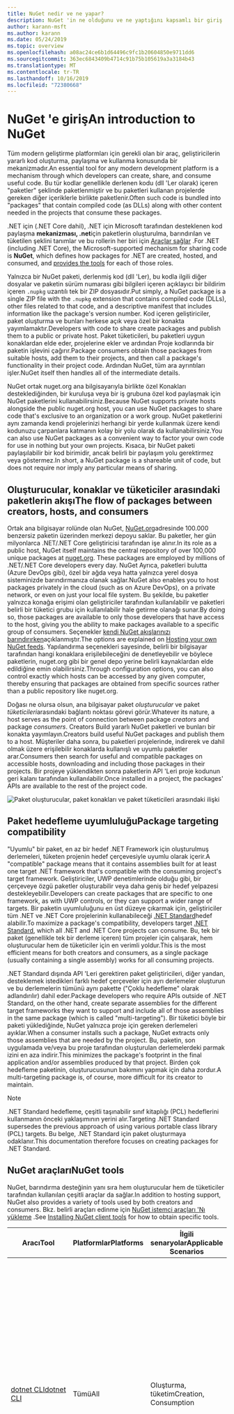 ```yaml
---
title: NuGet nedir ve ne yapar?
description: NuGet 'in ne olduğunu ve ne yaptığını kapsamlı bir giriş
author: karann-msft
ms.author: karann
ms.date: 05/24/2019
ms.topic: overview
ms.openlocfilehash: a08ac24ce6b1d64496c9fc1b20604850e9711dd6
ms.sourcegitcommit: 363ec6843409b4714c91b75b105619a3a3184b43
ms.translationtype: MT
ms.contentlocale: tr-TR
ms.lasthandoff: 10/16/2019
ms.locfileid: "72380668"
---
```

# <a name="an-introduction-to-nuget"></a><span data-ttu-id="c1dbb-103">NuGet 'e giriş</span><span class="sxs-lookup"><span data-stu-id="c1dbb-103">An introduction to NuGet</span></span>

<span data-ttu-id="c1dbb-104">Tüm modern geliştirme platformları için gerekli olan bir araç, geliştiricilerin yararlı kod oluşturma, paylaşma ve kullanma konusunda bir mekanizmadır.</span><span class="sxs-lookup"><span data-stu-id="c1dbb-104">An essential tool for any modern development platform is a mechanism through which developers can create, share, and consume useful code.</span></span> <span data-ttu-id="c1dbb-105">Bu tür kodlar genellikle derlenen kodu (dll 'Ler olarak) içeren "paketler" şeklinde paketlenmiştir ve bu paketleri kullanan projelerde gereken diğer içeriklerle birlikte paketlenir.</span><span class="sxs-lookup"><span data-stu-id="c1dbb-105">Often such code is bundled into "packages" that contain compiled code (as DLLs) along with other content needed in the projects that consume these packages.</span></span>

<span data-ttu-id="c1dbb-106">.NET için (.NET Core dahil), .NET için Microsoft tarafından desteklenen kod paylaşma **mekanizması, .net**için paketlerin oluşturulma, barındırılan ve tüketilen şeklini tanımlar ve bu rollerin her biri için [Araçlar sağlar](install-nuget-client-tools.md) .</span><span class="sxs-lookup"><span data-stu-id="c1dbb-106">For .NET (including .NET Core), the Microsoft-supported mechanism for sharing code is **NuGet**, which defines how packages for .NET are created, hosted, and consumed, and [provides the tools](install-nuget-client-tools.md) for each of those roles.</span></span>

<span data-ttu-id="c1dbb-107">Yalnızca bir NuGet paketi, derlenmiş kod (dll 'Ler), bu kodla ilgili diğer dosyalar ve paketin sürüm numarası gibi bilgileri içeren açıklayıcı bir bildirim içeren `.nupkg` uzantılı tek bir ZIP dosyasıdır.</span><span class="sxs-lookup"><span data-stu-id="c1dbb-107">Put simply, a NuGet package is a single ZIP file with the `.nupkg` extension that contains compiled code (DLLs), other files related to that code, and a descriptive manifest that includes information like the package's version number.</span></span> <span data-ttu-id="c1dbb-108">Kod içeren geliştiriciler, paket oluşturma ve bunları herkese açık veya özel bir konakta yayımlamaktır.</span><span class="sxs-lookup"><span data-stu-id="c1dbb-108">Developers with code to share create packages and publish them to a public or private host.</span></span> <span data-ttu-id="c1dbb-109">Paket tüketicileri, bu paketleri uygun konaklardan elde eder, projelerine ekler ve ardından Proje kodlarında bir paketin işlevini çağırır.</span><span class="sxs-lookup"><span data-stu-id="c1dbb-109">Package consumers obtain those packages from suitable hosts, add them to their projects, and then call a package's functionality in their project code.</span></span> <span data-ttu-id="c1dbb-110">Ardından NuGet, tüm ara ayrıntıları işler.</span><span class="sxs-lookup"><span data-stu-id="c1dbb-110">NuGet itself then handles all of the intermediate details.</span></span>

<span data-ttu-id="c1dbb-111">NuGet ortak nuget.org ana bilgisayarıyla birlikte özel Konakları desteklediğinden, bir kuruluşa veya bir iş grubuna özel kod paylaşmak için NuGet paketlerini kullanabilirsiniz.</span><span class="sxs-lookup"><span data-stu-id="c1dbb-111">Because NuGet supports private hosts alongside the public nuget.org host, you can use NuGet packages to share code that's exclusive to an organization or a work group.</span></span> <span data-ttu-id="c1dbb-112">NuGet paketlerini aynı zamanda kendi projelerinizi herhangi bir yerde kullanmak üzere kendi kodunuzu çarpanlara katmanın kolay bir yolu olarak da kullanabilirsiniz.</span><span class="sxs-lookup"><span data-stu-id="c1dbb-112">You can also use NuGet packages as a convenient way to factor your own code for use in nothing but your own projects.</span></span> <span data-ttu-id="c1dbb-113">Kısaca, bir NuGet paketi paylaşılabilir bir kod birimidir, ancak belirli bir paylaşım yolu gerektirmez veya göstermez.</span><span class="sxs-lookup"><span data-stu-id="c1dbb-113">In short, a NuGet package is a shareable unit of code, but does not require nor imply any particular means of sharing.</span></span>

## <a name="the-flow-of-packages-between-creators-hosts-and-consumers"></a><span data-ttu-id="c1dbb-114">Oluşturucular, konaklar ve tüketiciler arasındaki paketlerin akışı</span><span class="sxs-lookup"><span data-stu-id="c1dbb-114">The flow of packages between creators, hosts, and consumers</span></span>

<span data-ttu-id="c1dbb-115">Ortak ana bilgisayar rolünde olan NuGet, [NuGet.org](https://www.nuget.org)adresinde 100.000 benzersiz paketin üzerinden merkezi depoyu saklar. Bu paketler, her gün milyonlarca .NET/.NET Core geliştiricisi tarafından işe alınır.</span><span class="sxs-lookup"><span data-stu-id="c1dbb-115">In its role as a public host, NuGet itself maintains the central repository of over 100,000 unique packages at [nuget.org](https://www.nuget.org). These packages are employed by millions of .NET/.NET Core developers every day.</span></span> <span data-ttu-id="c1dbb-116">NuGet Ayrıca, paketleri bulutta (Azure DevOps gibi), özel bir ağda veya hatta yalnızca yerel dosya sisteminizde barındırmanıza olanak sağlar.</span><span class="sxs-lookup"><span data-stu-id="c1dbb-116">NuGet also enables you to host packages privately in the cloud (such as on Azure DevOps), on a private network, or even on just your local file system.</span></span> <span data-ttu-id="c1dbb-117">Bu şekilde, bu paketler yalnızca konağa erişimi olan geliştiriciler tarafından kullanılabilir ve paketleri belirli bir tüketici grubu için kullanılabilir hale getirme olanağı sunar.</span><span class="sxs-lookup"><span data-stu-id="c1dbb-117">By doing so, those packages are available to only those developers that have access to the host, giving you the ability to make packages available to a specific group of consumers.</span></span> <span data-ttu-id="c1dbb-118">Seçenekler [kendi NuGet akışlarınızı barındırırken](hosting-packages/overview.md)açıklanmıştır.</span><span class="sxs-lookup"><span data-stu-id="c1dbb-118">The options are explained on [Hosting your own NuGet feeds](hosting-packages/overview.md).</span></span> <span data-ttu-id="c1dbb-119">Yapılandırma seçenekleri sayesinde, belirli bir bilgisayar tarafından hangi konaklara erişilebileceğini de denetleyebilir ve böylece paketlerin, nuget.org gibi bir genel depo yerine belirli kaynaklardan elde edildiğine emin olabilirsiniz.</span><span class="sxs-lookup"><span data-stu-id="c1dbb-119">Through configuration options, you can also control exactly which hosts can be accessed by any given computer, thereby ensuring that packages are obtained from specific sources rather than a public repository like nuget.org.</span></span>

<span data-ttu-id="c1dbb-120">Doğası ne olursa olsun, ana bilgisayar paket *oluşturucular* ve paket *tüketicileri*arasındaki bağlantı noktası görevi görür.</span><span class="sxs-lookup"><span data-stu-id="c1dbb-120">Whatever its nature, a host serves as the point of connection between package *creators* and package *consumers*.</span></span> <span data-ttu-id="c1dbb-121">Creators Build yararlı NuGet paketleri ve bunları bir konakta yayımlayın.</span><span class="sxs-lookup"><span data-stu-id="c1dbb-121">Creators build useful NuGet packages and publish them to a host.</span></span> <span data-ttu-id="c1dbb-122">Müşteriler daha sonra, bu paketleri projelerinde, indirerek ve dahil olmak üzere erişilebilir konaklarda kullanışlı ve uyumlu paketler arar.</span><span class="sxs-lookup"><span data-stu-id="c1dbb-122">Consumers then search for useful and compatible packages on accessible hosts, downloading and including those packages in their projects.</span></span> <span data-ttu-id="c1dbb-123">Bir projeye yüklendikten sonra paketlerin API 'Leri proje kodunun geri kalanı tarafından kullanılabilir.</span><span class="sxs-lookup"><span data-stu-id="c1dbb-123">Once installed in a project, the packages' APIs are available to the rest of the project code.</span></span>

![Paket oluşturucular, paket konakları ve paket tüketicileri arasındaki ilişki](media/nuget-roles.png)

## <a name="package-targeting-compatibility"></a><span data-ttu-id="c1dbb-125">Paket hedefleme uyumluluğu</span><span class="sxs-lookup"><span data-stu-id="c1dbb-125">Package targeting compatibility</span></span>

<span data-ttu-id="c1dbb-126">"Uyumlu" bir paket, en az bir hedef .NET Framework için oluşturulmuş derlemeleri, tüketen projenin hedef çerçevesiyle uyumlu olarak içerir.</span><span class="sxs-lookup"><span data-stu-id="c1dbb-126">A "compatible" package means that it contains assemblies built for at least one target .NET framework that's compatible with the consuming project's target framework.</span></span> <span data-ttu-id="c1dbb-127">Geliştiriciler, UWP denetimlerinde olduğu gibi, bir çerçeveye özgü paketler oluşturabilir veya daha geniş bir hedef yelpazesi destekleyebilir.</span><span class="sxs-lookup"><span data-stu-id="c1dbb-127">Developers can create packages that are specific to one framework, as with UWP controls, or they can support a wider range of targets.</span></span> <span data-ttu-id="c1dbb-128">Bir paketin uyumluluğunu en üst düzeye çıkarmak için, geliştiriciler tüm .NET ve .NET Core projelerinin kullanabileceği [.NET Standard](/dotnet/standard/net-standard)hedef alabilir.</span><span class="sxs-lookup"><span data-stu-id="c1dbb-128">To maximize a package's compatibility, developers target [.NET Standard](/dotnet/standard/net-standard), which all .NET and .NET Core projects can consume.</span></span> <span data-ttu-id="c1dbb-129">Bu, tek bir paket (genellikle tek bir derleme içeren) tüm projeler için çalışarak, hem oluşturucular hem de tüketiciler için en verimli yoldur.</span><span class="sxs-lookup"><span data-stu-id="c1dbb-129">This is the most efficient means for both creators and consumers, as a single package (usually containing a single assembly) works for all consuming projects.</span></span>

<span data-ttu-id="c1dbb-130">.NET Standard dışında API 'Leri gerektiren paket geliştiricileri, diğer yandan, desteklemek istedikleri farklı hedef çerçeveler için ayrı derlemeler oluşturun ve bu derlemelerin tümünü aynı pakette ("Çoklu hedefleme" olarak adlandırılır) dahil eder.</span><span class="sxs-lookup"><span data-stu-id="c1dbb-130">Package developers who require APIs outside of .NET Standard, on the other hand, create separate assemblies for the different target frameworks they want to support and include all of those assemblies in the same package (which is called "multi-targeting").</span></span> <span data-ttu-id="c1dbb-131">Bir tüketici böyle bir paketi yüklediğinde, NuGet yalnızca proje için gereken derlemeleri ayıklar.</span><span class="sxs-lookup"><span data-stu-id="c1dbb-131">When a consumer installs such a package, NuGet extracts only those assemblies that are needed by the project.</span></span> <span data-ttu-id="c1dbb-132">Bu, paketin, son uygulamada ve/veya bu proje tarafından oluşturulan derlemelerdeki parmak izini en aza indirir.</span><span class="sxs-lookup"><span data-stu-id="c1dbb-132">This minimizes the package's footprint in the final application and/or assemblies produced by that project.</span></span> <span data-ttu-id="c1dbb-133">Birden çok hedefleme paketinin, oluşturucusunun bakımını yapmak için daha zordur.</span><span class="sxs-lookup"><span data-stu-id="c1dbb-133">A multi-targeting package is, of course, more difficult for its creator to maintain.</span></span>

> [!Note]
> <span data-ttu-id="c1dbb-134">.NET Standard hedefleme, çeşitli taşınabilir sınıf kitaplığı (PCL) hedeflerini kullanmanın önceki yaklaşımının yerini alır.</span><span class="sxs-lookup"><span data-stu-id="c1dbb-134">Targeting .NET Standard supersedes the previous approach of using various portable class library (PCL) targets.</span></span> <span data-ttu-id="c1dbb-135">Bu belge, .NET Standard için paket oluşturmaya odaklanır.</span><span class="sxs-lookup"><span data-stu-id="c1dbb-135">This documentation therefore focuses on creating packages for .NET Standard.</span></span>

## <a name="nuget-tools"></a><span data-ttu-id="c1dbb-136">NuGet araçları</span><span class="sxs-lookup"><span data-stu-id="c1dbb-136">NuGet tools</span></span>

<span data-ttu-id="c1dbb-137">NuGet, barındırma desteğinin yanı sıra hem oluşturucular hem de tüketiciler tarafından kullanılan çeşitli araçlar da sağlar.</span><span class="sxs-lookup"><span data-stu-id="c1dbb-137">In addition to hosting support, NuGet also provides a variety of tools used by both creators and consumers.</span></span> <span data-ttu-id="c1dbb-138">Bkz. belirli araçları edinme için [NuGet istemci araçları 'Nı yükleme](install-nuget-client-tools.md) .</span><span class="sxs-lookup"><span data-stu-id="c1dbb-138">See [Installing NuGet client tools](install-nuget-client-tools.md) for how to obtain specific tools.</span></span>

| <span data-ttu-id="c1dbb-139">Aracı</span><span class="sxs-lookup"><span data-stu-id="c1dbb-139">Tool</span></span> | <span data-ttu-id="c1dbb-140">Platformlar</span><span class="sxs-lookup"><span data-stu-id="c1dbb-140">Platforms</span></span> | <span data-ttu-id="c1dbb-141">İlgili senaryolar</span><span class="sxs-lookup"><span data-stu-id="c1dbb-141">Applicable Scenarios</span></span> | <span data-ttu-id="c1dbb-142">Açıklama</span><span class="sxs-lookup"><span data-stu-id="c1dbb-142">Description</span></span> |
| --- | --- | --- | --- |
| [<span data-ttu-id="c1dbb-143">dotnet CLI</span><span class="sxs-lookup"><span data-stu-id="c1dbb-143">dotnet CLI</span></span>](consume-packages/install-use-packages-dotnet-cli.md) | <span data-ttu-id="c1dbb-144">Tümü</span><span class="sxs-lookup"><span data-stu-id="c1dbb-144">All</span></span> | <span data-ttu-id="c1dbb-145">Oluşturma, tüketim</span><span class="sxs-lookup"><span data-stu-id="c1dbb-145">Creation, Consumption</span></span> | <span data-ttu-id="c1dbb-146">.NET Core ve .NET Standard kitaplıkları için CLı aracı ve .NET Framework hedefi olan SDK stili projeler için (bkz. [SDK özniteliği](/dotnet/core/tools/csproj#additions)).</span><span class="sxs-lookup"><span data-stu-id="c1dbb-146">CLI tool for .NET Core and .NET Standard libraries, and for SDK-style projects that target .NET Framework (see [SDK attribute](/dotnet/core/tools/csproj#additions)).</span></span> <span data-ttu-id="c1dbb-147">, Doğrudan .NET Core araç zinciri içinde belirli NuGet CLı özellikleri sağlar.</span><span class="sxs-lookup"><span data-stu-id="c1dbb-147">Provides certain NuGet CLI capabilities directly within the .NET Core tool chain.</span></span> <span data-ttu-id="c1dbb-148">`nuget.exe` CLı ile birlikte DotNet CLı, Visual Studio projeleriyle etkileşime girmiyor.</span><span class="sxs-lookup"><span data-stu-id="c1dbb-148">As with the `nuget.exe` CLI, the dotnet CLI does not interact with Visual Studio projects.</span></span> |
| [<span data-ttu-id="c1dbb-149">nuget.exe CLI</span><span class="sxs-lookup"><span data-stu-id="c1dbb-149">nuget.exe CLI</span></span>](consume-packages/install-use-packages-nuget-cli.md) | <span data-ttu-id="c1dbb-150">Tümü</span><span class="sxs-lookup"><span data-stu-id="c1dbb-150">All</span></span> | <span data-ttu-id="c1dbb-151">Oluşturma, tüketim</span><span class="sxs-lookup"><span data-stu-id="c1dbb-151">Creation, Consumption</span></span> | <span data-ttu-id="c1dbb-152">.NET Standard kitaplıklarını hedefleyen .NET Framework kitaplıkları ve SDK olmayan projeler için CLı aracı.</span><span class="sxs-lookup"><span data-stu-id="c1dbb-152">CLI tool for .NET Framework libraries and non-SDK-style projects that target .NET Standard libraries.</span></span> <span data-ttu-id="c1dbb-153">Özellikle paket oluşturucuları, bazı ve yalnızca tüketicilere uygulanan ve her ikisine de uygulanan bazı komutlarla, tüm NuGet yeteneklerini sağlar.</span><span class="sxs-lookup"><span data-stu-id="c1dbb-153">Provides all NuGet capabilities, with some commands applying specifically to package creators, some applying only to consumers, and others applying to both.</span></span> <span data-ttu-id="c1dbb-154">Örneğin, paket oluşturucular çeşitli derlemelerden ve ilgili dosyalardan bir paket oluşturmak için `nuget pack` komutunu kullanır, paket tüketicileri bir proje klasörüne paketler eklemek için `nuget install` kullanır ve herkes NuGet yapılandırma değişkenlerini ayarlamak için `nuget config` kullanır.</span><span class="sxs-lookup"><span data-stu-id="c1dbb-154">For example, package creators use the `nuget pack` command to create a package from various assemblies and related files, package consumers use `nuget install` to include packages in a project folder, and everyone uses `nuget config` to set NuGet configuration variables.</span></span> <span data-ttu-id="c1dbb-155">Platformdan bağımsız bir araç olan NuGet CLı, Visual Studio projeleriyle etkileşime girmiyor.</span><span class="sxs-lookup"><span data-stu-id="c1dbb-155">As a platform-agnostic tool, the NuGet CLI does not interact with Visual Studio projects.</span></span> |
| [<span data-ttu-id="c1dbb-156">Paket Yöneticisi Konsolu</span><span class="sxs-lookup"><span data-stu-id="c1dbb-156">Package Manager Console</span></span>](consume-packages/install-use-packages-powershell.md) | <span data-ttu-id="c1dbb-157">Windows üzerinde Visual Studio</span><span class="sxs-lookup"><span data-stu-id="c1dbb-157">Visual Studio on Windows</span></span> | <span data-ttu-id="c1dbb-158">Tüketim</span><span class="sxs-lookup"><span data-stu-id="c1dbb-158">Consumption</span></span> | <span data-ttu-id="c1dbb-159">Visual Studio projelerindeki paketleri yüklemek ve yönetmek için [PowerShell komutları](reference/Powershell-Reference.md) sağlar.</span><span class="sxs-lookup"><span data-stu-id="c1dbb-159">Provides [PowerShell commands](reference/Powershell-Reference.md) for installing and managing packages in Visual Studio projects.</span></span> |
| [<span data-ttu-id="c1dbb-160">Paket Yöneticisi UI</span><span class="sxs-lookup"><span data-stu-id="c1dbb-160">Package Manager UI</span></span>](consume-packages/install-use-packages-visual-studio.md) | <span data-ttu-id="c1dbb-161">Windows üzerinde Visual Studio</span><span class="sxs-lookup"><span data-stu-id="c1dbb-161">Visual Studio on Windows</span></span> | <span data-ttu-id="c1dbb-162">Tüketim</span><span class="sxs-lookup"><span data-stu-id="c1dbb-162">Consumption</span></span> | <span data-ttu-id="c1dbb-163">, Visual Studio projelerindeki paketleri yüklemek ve yönetmek için kullanımı kolay bir kullanıcı arabirimi sağlar.</span><span class="sxs-lookup"><span data-stu-id="c1dbb-163">Provides an easy-to-use UI for installing and managing packages in Visual Studio projects.</span></span> |
| [<span data-ttu-id="c1dbb-164">NuGet Kullanıcı arabirimini yönetme</span><span class="sxs-lookup"><span data-stu-id="c1dbb-164">Manage NuGet UI</span></span>](/visualstudio/mac/nuget-walkthrough) | <span data-ttu-id="c1dbb-165">Mac için Visual Studio</span><span class="sxs-lookup"><span data-stu-id="c1dbb-165">Visual Studio for Mac</span></span> | <span data-ttu-id="c1dbb-166">Tüketim</span><span class="sxs-lookup"><span data-stu-id="c1dbb-166">Consumption</span></span> | <span data-ttu-id="c1dbb-167">Mac için Visual Studio projelerindeki paketleri yüklemek ve yönetmek için kullanımı kolay bir kullanıcı arabirimi sağlar.</span><span class="sxs-lookup"><span data-stu-id="c1dbb-167">Provide an easy-to-use UI for installing and managing packages in Visual Studio for Mac projects.</span></span> |
| [<span data-ttu-id="c1dbb-168">MSBuild</span><span class="sxs-lookup"><span data-stu-id="c1dbb-168">MSBuild</span></span>](reference/msbuild-targets.md) | <span data-ttu-id="c1dbb-169">Windows</span><span class="sxs-lookup"><span data-stu-id="c1dbb-169">Windows</span></span> | <span data-ttu-id="c1dbb-170">Oluşturma, tüketim</span><span class="sxs-lookup"><span data-stu-id="c1dbb-170">Creation, Consumption</span></span> | <span data-ttu-id="c1dbb-171">Doğrudan MSBuild araç zinciri aracılığıyla bir projede kullanılan paketleri ve geri yükleme paketlerini oluşturma yeteneği sağlar.</span><span class="sxs-lookup"><span data-stu-id="c1dbb-171">Provides the ability to create packages and restore packages used in a project directly through the MSBuild tool chain.</span></span> |

<span data-ttu-id="c1dbb-172">Gördüğünüz gibi, birlikte çalıştığınız NuGet araçları, paketleri oluşturma, kullanma veya yayımlama ve üzerinde çalıştığınız platformu önemli ölçüde temel alır.</span><span class="sxs-lookup"><span data-stu-id="c1dbb-172">As you can see, the NuGet tools you work with depend greatly on whether you're creating, consuming, or publishing packages, and the platform on which you're working.</span></span> <span data-ttu-id="c1dbb-173">Paket oluşturucuları, genellikle diğer NuGet paketlerinde bulunan işlevselliğin üzerine inşa ettikleri tüketicilerlerdir.</span><span class="sxs-lookup"><span data-stu-id="c1dbb-173">Package creators are typically also consumers, as they build on top of functionality that exists in other NuGet packages.</span></span> <span data-ttu-id="c1dbb-174">Tabii ki bu paketler yine de diğerleri için de değişebilir.</span><span class="sxs-lookup"><span data-stu-id="c1dbb-174">And those packages, of course, may in turn depend on still others.</span></span>

<span data-ttu-id="c1dbb-175">Daha fazla bilgi için [paket oluşturma iş akışı](create-packages/Overview-and-Workflow.md) ve [paket tüketimi iş akışı](consume-packages/Overview-and-Workflow.md) makaleleriyle başlayın.</span><span class="sxs-lookup"><span data-stu-id="c1dbb-175">For more information, start with the [Package creation workflow](create-packages/Overview-and-Workflow.md) and [Package consumption workflow](consume-packages/Overview-and-Workflow.md) articles.</span></span>

## <a name="managing-dependencies"></a><span data-ttu-id="c1dbb-176">Bağımlılıkları yönetme</span><span class="sxs-lookup"><span data-stu-id="c1dbb-176">Managing dependencies</span></span>

<span data-ttu-id="c1dbb-177">Başkalarının çalışmasına kolayca derleme yeteneği, bir paket yönetim sistemi en güçlü özelliklerinden biridir.</span><span class="sxs-lookup"><span data-stu-id="c1dbb-177">The ability to easily build on the work of others is one of most powerful features of a package management system.</span></span> <span data-ttu-id="c1dbb-178">Buna uygun olarak, NuGet 'in bu bağımlılık ağacını veya bir proje adına "Graph" i yönetdiklediğine benzer.</span><span class="sxs-lookup"><span data-stu-id="c1dbb-178">Accordingly, much of what NuGet does is managing that dependency tree or "graph" on behalf of a project.</span></span> <span data-ttu-id="c1dbb-179">Yalnızca bir projede doğrudan kullandığınız paketlerle sorun olması gerektiğini söyleriz.</span><span class="sxs-lookup"><span data-stu-id="c1dbb-179">Simply said, you need only concern yourself with those packages that you're directly using in a project.</span></span> <span data-ttu-id="c1dbb-180">Bu paketlerin herhangi biri diğer paketleri kullanıyorsa (Bu durumda, hala diğerleri de kullanılabilir), NuGet bu alt düzey bağımlılıklardan yararlanır.</span><span class="sxs-lookup"><span data-stu-id="c1dbb-180">If any of those packages themselves consume other packages (which can, in turn, consume still others), NuGet takes care of all those down-level dependencies.</span></span>

<span data-ttu-id="c1dbb-181">Aşağıdaki görüntüde, beş pakete bağımlı olan bir proje gösterilmektedir ve bu da başka bir sayıya göre değişir.</span><span class="sxs-lookup"><span data-stu-id="c1dbb-181">The following image shows a project that depends on five packages, which in turn depend on a number of others.</span></span>

![.NET projesi için örnek bir NuGet bağımlılığı grafiği](media/dependency-graph.png)

<span data-ttu-id="c1dbb-183">Bazı paketlerin bağımlılık grafiğinde birden çok kez göründüğünü unutmayın.</span><span class="sxs-lookup"><span data-stu-id="c1dbb-183">Notice that some packages appear multiple times in the dependency graph.</span></span> <span data-ttu-id="c1dbb-184">Örneğin, B paketinin üç farklı tüketicisi vardır ve her tüketici bu paket için farklı bir sürüm (gösterilmez) belirtebilir.</span><span class="sxs-lookup"><span data-stu-id="c1dbb-184">For example, there are three different consumers of package B, and each consumer might also specify a different version for that package (not shown).</span></span> <span data-ttu-id="c1dbb-185">Bu, özellikle yaygın olarak kullanılan paketler için yaygın bir oluşumdır.</span><span class="sxs-lookup"><span data-stu-id="c1dbb-185">This is a common occurrence, especially for widely-used packages.</span></span> <span data-ttu-id="c1dbb-186">NuGet neyse ki, tüm tüketicilere, B paketinin hangi sürümünün tüm müşterileri karşılayıp karşılamadığını tespit etmek için tüm sabit çalışmalarınız.</span><span class="sxs-lookup"><span data-stu-id="c1dbb-186">NuGet fortunately does all the hard work to determine exactly which version of package B satisfies all consumers.</span></span> <span data-ttu-id="c1dbb-187">Ardından NuGet, bağımlılık grafiğinin ne kadar derin olduğuna bakılmaksızın diğer tüm paketler için de aynı şekilde yapılır.</span><span class="sxs-lookup"><span data-stu-id="c1dbb-187">NuGet then does the same for all other packages, no matter how deep the dependency graph.</span></span>

<span data-ttu-id="c1dbb-188">NuGet 'in bu hizmeti nasıl gerçekleştirdiği hakkında daha fazla bilgi için bkz. [bağımlılık çözünürlüğü](concepts/dependency-resolution.md).</span><span class="sxs-lookup"><span data-stu-id="c1dbb-188">For more details on how NuGet performs this service, see [Dependency resolution](concepts/dependency-resolution.md).</span></span>

## <a name="tracking-references-and-restoring-packages"></a><span data-ttu-id="c1dbb-189">Başvuruları izleme ve paketleri geri yükleme</span><span class="sxs-lookup"><span data-stu-id="c1dbb-189">Tracking references and restoring packages</span></span>

<span data-ttu-id="c1dbb-190">Projeler geliştirici bilgisayarları, kaynak denetimi depoları, derleme sunucuları ve benzeri kolay bir şekilde hareket edebildiğinden, NuGet paketlerinin ikili derlemelerinin doğrudan bir projeye bağlanmasını sağlamak son derece pratik değildir.</span><span class="sxs-lookup"><span data-stu-id="c1dbb-190">Because projects can easily move between developer computers, source control repositories, build servers, and so forth, it's highly impractical to keep the binary assemblies of NuGet packages directly bound to a project.</span></span> <span data-ttu-id="c1dbb-191">Bunu yaptığınızda, projenin her bir kopyasının gereksiz yere eşit hale getirilmiş olması (ve böylece kaynak denetimi depolarında alan olması) sağlanır.</span><span class="sxs-lookup"><span data-stu-id="c1dbb-191">Doing so would make each copy of the project unnecessarily bloated (and thereby waste space in source control repositories).</span></span> <span data-ttu-id="c1dbb-192">Güncelleştirme, projenin tüm kopyalarına uygulanması gerektiği için paket ikililerini daha yeni sürümlere güncelleştirmeyi de zorlaştırır.</span><span class="sxs-lookup"><span data-stu-id="c1dbb-192">It would also make it very difficult to update package binaries to newer versions as updates would have to be applied across all copies of the project.</span></span>

<span data-ttu-id="c1dbb-193">Bunun yerine NuGet, üst düzey ve alt düzey bağımlılıklar dahil olmak üzere bir projenin bağımlı olduğu paketlerin basit başvuru listesini tutar.</span><span class="sxs-lookup"><span data-stu-id="c1dbb-193">NuGet instead maintains a simple reference list of the packages upon which a project depends, including both top-level and down-level dependencies.</span></span> <span data-ttu-id="c1dbb-194">Diğer bir deyişle, bir ana bilgisayardan bir projeye paket yüklediğinizde NuGet, başvuru listesindeki paket tanımlayıcısını ve sürüm numarasını kaydeder.</span><span class="sxs-lookup"><span data-stu-id="c1dbb-194">That is, whenever you install a package from some host into a project, NuGet records the package identifier and version number in the reference list.</span></span> <span data-ttu-id="c1dbb-195">(Bir paket kaldırıldığında, bunu listeden kaldırır.) NuGet daha sonra, [paket geri yükleme](consume-packages/package-restore.md)bölümünde anlatıldığı gibi istek üzerine tüm başvurulan paketleri geri yüklemek için bir yol sağlar.</span><span class="sxs-lookup"><span data-stu-id="c1dbb-195">(Uninstalling a package, of course, removes it from the list.) NuGet then provides a means to restore all referenced packages upon request, as described on [Package restore](consume-packages/package-restore.md).</span></span>

![Paket yüklemesinde bir NuGet başvuru listesi oluşturulur ve paketleri başka bir yerde geri yüklemek için kullanılabilir](media/nuget-restore.png)

<span data-ttu-id="c1dbb-197">Yalnızca başvuru listesi ile NuGet, bu paketlerin tümünü daha sonra herkese açık ve/veya özel ana bilgisayarlardan&mdash;*geri yüklemek* için&mdash;yeniden yükleyebilir.</span><span class="sxs-lookup"><span data-stu-id="c1dbb-197">With only the reference list, NuGet can then reinstall&mdash;that is, *restore*&mdash;all of those packages from public and/or private hosts at any later time.</span></span> <span data-ttu-id="c1dbb-198">Kaynak denetimine bir proje kaydederken veya başka bir şekilde paylaşılırken, yalnızca başvuru listesini dahil edersiniz ve paket ikililerini hariç tut (bkz. [paketleri ve kaynak denetimi](consume-packages/packages-and-source-control.md).)</span><span class="sxs-lookup"><span data-stu-id="c1dbb-198">When committing a project to source control, or sharing it in some other way, you include only the reference list and exclude any package binaries (see [Packages and source control](consume-packages/packages-and-source-control.md).)</span></span>

<span data-ttu-id="c1dbb-199">Otomatik dağıtım sisteminin bir parçası olarak projenin bir kopyasını elde eden bir yapı sunucusu gibi bir projeyi alan bilgisayar, her gerektiğinde yalnızca bir NuGet bağımlılıkları geri yüklemeyi ister.</span><span class="sxs-lookup"><span data-stu-id="c1dbb-199">The computer that receives a project, such as a build server obtaining a copy of the project as part of an automated deployment system, simply asks NuGet to restore dependencies whenever they're needed.</span></span> <span data-ttu-id="c1dbb-200">Azure DevOps gibi derleme sistemleri, bu tam amaçla "NuGet geri yükleme" adımlarını sağlar.</span><span class="sxs-lookup"><span data-stu-id="c1dbb-200">Build systems like Azure DevOps provide "NuGet restore" steps for this exact purpose.</span></span> <span data-ttu-id="c1dbb-201">Benzer şekilde, geliştiriciler projenin bir kopyasını edindiklerinde (bir depoyu kopyalarken olduğu gibi), gerekli tüm paketleri elde etmek için `nuget restore` (NuGet CLı), `dotnet restore` (DotNet CLı) veya `Install-Package` (Paket Yöneticisi konsolu) gibi bir komut çağırabilirler.</span><span class="sxs-lookup"><span data-stu-id="c1dbb-201">Similarly, when developers obtain a copy of a project (as when cloning a repository), they can invoke command like `nuget restore` (NuGet CLI), `dotnet restore` (dotnet CLI), or `Install-Package` (Package Manager Console) to obtain all the necessary packages.</span></span> <span data-ttu-id="c1dbb-202">Visual Studio 'Nun parçası olarak, bir proje oluştururken paketleri otomatik olarak geri yükler ( [paket geri yükleme](consume-packages/package-restore.md)bölümünde açıklandığı gibi otomatik geri yükleme özelliği etkin olur).</span><span class="sxs-lookup"><span data-stu-id="c1dbb-202">Visual Studio, for its part, automatically restores packages when building a project (provided that automatic restore is enabled, as described on [Package restore](consume-packages/package-restore.md)).</span></span>

<span data-ttu-id="c1dbb-203">Daha sonra, NuGet 'in geliştiricilerin ilgilenmediği birincil rolü, projeniz adına başvuru listesinin saklanması ve bu başvurulan paketleri etkin bir şekilde geri yükleme (ve güncelleştirme) araçlarını sağlamaktır.</span><span class="sxs-lookup"><span data-stu-id="c1dbb-203">Clearly, then, NuGet's primary role where developers are concerned is maintaining that reference list on behalf of your project and providing the means to efficiently restore (and update) those referenced packages.</span></span> <span data-ttu-id="c1dbb-204">Bu liste, çağrıldıklarında iki *paket yönetim biçiminden*birinde tutulur:</span><span class="sxs-lookup"><span data-stu-id="c1dbb-204">This list is maintained in one of two *package management formats*, as they're called:</span></span>

- <span data-ttu-id="c1dbb-205">[Packagereference](consume-packages/package-references-in-project-files.md) (veya "proje dosyalarında paket başvuruları") | *(NuGet 4.0 +)* Projenin en üst düzey bağımlılıklarının listesini doğrudan proje dosyasında tutar, bu yüzden ayrı bir dosya gerekmez.</span><span class="sxs-lookup"><span data-stu-id="c1dbb-205">[PackageReference](consume-packages/package-references-in-project-files.md) (or "package references in project files") | *(NuGet 4.0+)* Maintains a list of a project's top-level dependencies directly within the project file, so no separate file is needed.</span></span> <span data-ttu-id="c1dbb-206">`obj/project.assets.json`ilişkili bir dosya, bir projenin tüm alt düzey bağımlılıklarla birlikte kullandığı paketlerin genel bağımlılık grafiğini yönetmek için dinamik olarak oluşturulur.</span><span class="sxs-lookup"><span data-stu-id="c1dbb-206">An associated file, `obj/project.assets.json`, is dynamically generated to manage the overall dependency graph of the packages that a project uses along with all down-level dependencies.</span></span> <span data-ttu-id="c1dbb-207">PackageReference, her zaman .NET Core projeleri tarafından kullanılır.</span><span class="sxs-lookup"><span data-stu-id="c1dbb-207">PackageReference is always used by .NET Core projects.</span></span>

- <span data-ttu-id="c1dbb-208">[`packages.config`](reference/packages-config.md): *(NuGet 1.0 +)* diğer yüklü paketlerin bağımlılıkları da dahil olmak üzere, projedeki tüm bağımlılıkların düz BIR listesini tutan bir XML dosyası.</span><span class="sxs-lookup"><span data-stu-id="c1dbb-208">[`packages.config`](reference/packages-config.md): *(NuGet 1.0+)* An XML file that maintains a flat list of all dependencies in the project, including the dependencies of other installed packages.</span></span> <span data-ttu-id="c1dbb-209">Yüklenen veya geri yüklenen paketler `packages` bir klasörde depolanır.</span><span class="sxs-lookup"><span data-stu-id="c1dbb-209">Installed or restored packages are stored in a `packages` folder.</span></span>

<span data-ttu-id="c1dbb-210">Herhangi bir projede hangi paket yönetimi biçiminin çalıştırıldığı, proje türüne ve NuGet (ve/veya Visual Studio) sürümüne bağlıdır.</span><span class="sxs-lookup"><span data-stu-id="c1dbb-210">Which package management format is employed in any given project depends on the project type, and the available version of NuGet (and/or Visual Studio).</span></span> <span data-ttu-id="c1dbb-211">Hangi biçimin kullanıldığını denetlemek için, ilk paketinizi yükledikten sonra proje kökünde `packages.config` bakmanız yeterlidir.</span><span class="sxs-lookup"><span data-stu-id="c1dbb-211">To check what format is being used, simply look for `packages.config` in the project root after installing your first package.</span></span> <span data-ttu-id="c1dbb-212">Bu dosyaya sahip değilseniz, \<PackageReference\> öğesi için proje dosyasına doğrudan bakın.</span><span class="sxs-lookup"><span data-stu-id="c1dbb-212">If you don't have that file, look in the project file directly for a \<PackageReference\> element.</span></span>

<span data-ttu-id="c1dbb-213">Bir seçiminiz olduğunda, PackageReference kullanmanızı öneririz.</span><span class="sxs-lookup"><span data-stu-id="c1dbb-213">When you have a choice, we recommend using PackageReference.</span></span> <span data-ttu-id="c1dbb-214">`packages.config` eski amaçlar için korunur ve artık etkin geliştirme aşamasındadır.</span><span class="sxs-lookup"><span data-stu-id="c1dbb-214">`packages.config` is maintained for legacy purposes and is no longer under active development.</span></span>

> [!Tip]
> <span data-ttu-id="c1dbb-215">`nuget install`gibi çeşitli `nuget.exe` CLı komutları, paketi otomatik olarak başvuru listesine eklemez.</span><span class="sxs-lookup"><span data-stu-id="c1dbb-215">Various `nuget.exe` CLI commands, like `nuget install`, do not automatically add the package to the reference list.</span></span> <span data-ttu-id="c1dbb-216">Liste, Visual Studio Paket Yöneticisi (UI veya konsol) ile ve `dotnet.exe` CLı ile birlikte yüklenirken güncelleştirilir.</span><span class="sxs-lookup"><span data-stu-id="c1dbb-216">The list is updated when installing a package with the Visual Studio Package Manager (UI or Console), and with `dotnet.exe` CLI.</span></span>

## <a name="what-else-does-nuget-do"></a><span data-ttu-id="c1dbb-217">NuGet ne yapmalıyım?</span><span class="sxs-lookup"><span data-stu-id="c1dbb-217">What else does NuGet do?</span></span>

<span data-ttu-id="c1dbb-218">Şu ana kadar NuGet 'in aşağıdaki özelliklerini öğrendiniz:</span><span class="sxs-lookup"><span data-stu-id="c1dbb-218">So far you've learned the following characteristics of NuGet:</span></span>

- <span data-ttu-id="c1dbb-219">NuGet, merkezi nuget.org deposunu özel barındırma desteğiyle sağlar.</span><span class="sxs-lookup"><span data-stu-id="c1dbb-219">NuGet provides the central nuget.org repository with support for private hosting.</span></span>
- <span data-ttu-id="c1dbb-220">NuGet, geliştiricilerin paket oluşturmak, yayımlamak ve tüketmesi için ihtiyacı olan araçları sağlar.</span><span class="sxs-lookup"><span data-stu-id="c1dbb-220">NuGet provides the tools developers need for creating, publishing, and consuming packages.</span></span>
- <span data-ttu-id="c1dbb-221">En önemlisi, NuGet bir projede kullanılan paketlerin başvuru listesini ve bu paketleri ilgili listeden geri yükleme ve güncelleştirme olanağı sağlar.</span><span class="sxs-lookup"><span data-stu-id="c1dbb-221">Most importantly, NuGet maintains a reference list of packages used in a project and the ability to restore and update those packages from that list.</span></span>

<span data-ttu-id="c1dbb-222">Bu işlemlerin verimli bir şekilde çalışmasını sağlamak için NuGet, bazı arka planda iyileştirmeler yapar.</span><span class="sxs-lookup"><span data-stu-id="c1dbb-222">To make these processes work efficiently, NuGet does some behind-the-scenes optimizations.</span></span> <span data-ttu-id="c1dbb-223">En önemlisi, NuGet bir paket önbelleğini ve bir genel paketler klasörünü, kısayol yükleme ve yeniden yükleme için yönetir.</span><span class="sxs-lookup"><span data-stu-id="c1dbb-223">Most notably, NuGet manages a package cache and a global packages folder to shortcut installation and reinstallation.</span></span> <span data-ttu-id="c1dbb-224">Önbellek zaten makinede yüklü olan bir paketin indirilmesini önler.</span><span class="sxs-lookup"><span data-stu-id="c1dbb-224">The cache avoids downloading a package that's already been installed on the machine.</span></span> <span data-ttu-id="c1dbb-225">Genel paketler klasörü, birden çok projenin aynı yüklü paketi paylaşmasına olanak tanır ve böylece NuGet 'in bilgisayardaki genel ayak izini azaltır.</span><span class="sxs-lookup"><span data-stu-id="c1dbb-225">The global packages folder allows multiple projects to share the same installed package, thereby reducing NuGet's overall footprint on the computer.</span></span> <span data-ttu-id="c1dbb-226">Önbellek ve genel paketler klasörü, bir yapı sunucusunda olduğu gibi daha fazla sayıda paketi sık geri yüklerken de çok yararlı olur.</span><span class="sxs-lookup"><span data-stu-id="c1dbb-226">The cache and global packages folder are also very helpful when you're frequently restoring a larger number of packages, as on a build server.</span></span> <span data-ttu-id="c1dbb-227">Bu mekanizmalar hakkında daha fazla bilgi için bkz. [genel paketleri ve önbellek klasörlerini yönetme](consume-packages/managing-the-global-packages-and-cache-folders.md).</span><span class="sxs-lookup"><span data-stu-id="c1dbb-227">For more details on these mechanisms, see [Managing the global packages and cache folders](consume-packages/managing-the-global-packages-and-cache-folders.md).</span></span>

<span data-ttu-id="c1dbb-228">Tek bir projede, NuGet genel bağımlılık grafiğini yönetir, bu da aynı paketin farklı sürümlerine birden fazla başvuruyu çözmeyi içerir.</span><span class="sxs-lookup"><span data-stu-id="c1dbb-228">Within an individual project, NuGet manages the overall dependency graph, which again includes resolving multiple references to different versions of the same package.</span></span> <span data-ttu-id="c1dbb-229">Projenin aynı bağımlılıklara sahip bir veya daha fazla pakete bağımlılığı olması oldukça yaygındır.</span><span class="sxs-lookup"><span data-stu-id="c1dbb-229">It's quite common that a project takes a dependency on one or more packages that themselves have the same dependencies.</span></span> <span data-ttu-id="c1dbb-230">Nuget.org üzerindeki en faydalı yardımcı program paketlerinin bazıları diğer birçok paket tarafından kullanılabilir.</span><span class="sxs-lookup"><span data-stu-id="c1dbb-230">Some of the most useful utility packages on nuget.org are employed by many other packages.</span></span> <span data-ttu-id="c1dbb-231">Tüm bağımlılık grafiğinde, aynı paketin farklı sürümlerine yönelik olarak kolayca on farklı başvuruya sahip olabilirsiniz.</span><span class="sxs-lookup"><span data-stu-id="c1dbb-231">In the entire dependency graph, then, you could easily have ten different references to different versions of the same package.</span></span> <span data-ttu-id="c1dbb-232">Bu paketin birden çok sürümünün uygulamaya ait olmasını önlemek için, NuGet tüm tüketiciler tarafından hangi tek sürümün kullanılabileceğini sıralar.</span><span class="sxs-lookup"><span data-stu-id="c1dbb-232">To avoid bringing multiple versions of that package into the application itself, NuGet sorts out which single version can be used by all consumers.</span></span> <span data-ttu-id="c1dbb-233">(Daha fazla bilgi için bkz. [bağımlılık çözünürlüğü](concepts/dependency-resolution.md).)</span><span class="sxs-lookup"><span data-stu-id="c1dbb-233">(For more information, see [Dependency Resolution](concepts/dependency-resolution.md).)</span></span>

<span data-ttu-id="c1dbb-234">Bunun ötesinde, NuGet paketlerin nasıl yapılandırıldığı ( [Yerelleştirme](create-packages/creating-localized-packages.md) ve [hata ayıklama sembolleri](create-packages/symbol-packages-snupkg.md)dahil) ve nasıl [başvurulduğu](consume-packages/package-references-in-project-files.md) ( [Sürüm aralıkları](concepts/package-versioning.md#version-ranges-and-wildcards) ve [yayın öncesi sürümler](create-packages/prerelease-packages.md)dahil) ile ilgili tüm belirtimleri korur. NuGet Ayrıca, hizmetleriyle birlikte çalışmaya yönelik çeşitli API 'Ler sağlar ve Visual Studio uzantıları ve proje şablonları yazan geliştiriciler için destek sağlar.</span><span class="sxs-lookup"><span data-stu-id="c1dbb-234">Beyond that, NuGet maintains all the specifications related to how packages are structured (including [localization](create-packages/creating-localized-packages.md) and [debug symbols](create-packages/symbol-packages-snupkg.md)) and how they are [referenced](consume-packages/package-references-in-project-files.md) (including [version ranges](concepts/package-versioning.md#version-ranges-and-wildcards) and [pre-release versions](create-packages/prerelease-packages.md).) NuGet also provides various APIs to work with its services programmatically, and provides support for developers who write Visual Studio extensions and project templates.</span></span>

<span data-ttu-id="c1dbb-235">Bu belgelerin içindekiler tablosuna göz atabilmeniz için bir dakikanızı ayırın ve bu özellikleri, NuGet 'in Beginnings 'e geri dönme sürüm notlarıyla birlikte görebilirsiniz.</span><span class="sxs-lookup"><span data-stu-id="c1dbb-235">Take a moment to browse the table of contents for this documentation, and you see all of these capabilities represented there, along with release notes dating back to NuGet's beginnings.</span></span>

## <a name="comments-contributions-and-issues"></a><span data-ttu-id="c1dbb-236">Yorumlar, katılımlar ve sorunlar</span><span class="sxs-lookup"><span data-stu-id="c1dbb-236">Comments, contributions, and issues</span></span>

<span data-ttu-id="c1dbb-237">Son olarak, bu belgeye yönelik çok fazla hoş geldiniz açıklamaları ve katkımız&mdash;, her sayfanın üst kısmında **geri bildirim** ve **düzenleme** komutlarını seçmeniz yeterlidir veya GitHub 'daki [docs Repository](https://github.com/NuGet/docs.microsoft.com-nuget/) ve [docs sorun listesini](https://github.com/NuGet/docs.microsoft.com-nuget/issues) ziyaret edebilirsiniz.</span><span class="sxs-lookup"><span data-stu-id="c1dbb-237">Finally, we very much welcome comments and contributions to this documentation&mdash;just select the **Feedback** and **Edit** commands on the top of any page, or visit the [docs repository](https://github.com/NuGet/docs.microsoft.com-nuget/) and [docs issue list](https://github.com/NuGet/docs.microsoft.com-nuget/issues) on GitHub.</span></span>

<span data-ttu-id="c1dbb-238">Ayrıca, [çeşitli GitHub depoları](https://github.com/NuGet/Home)aracılığıyla NuGet 'e katkılara katkıda bulunuyoruz; NuGet sorunları [https://github.com/NuGet/home/issues](https://github.com/NuGet/home/issues)bulunabilir.</span><span class="sxs-lookup"><span data-stu-id="c1dbb-238">We also welcome contributions to NuGet itself through its [various GitHub repositories](https://github.com/NuGet/Home); NuGet issues can be found on [https://github.com/NuGet/home/issues](https://github.com/NuGet/home/issues).</span></span>

<span data-ttu-id="c1dbb-239">NuGet deneyiminizin keyfini çıkarın!</span><span class="sxs-lookup"><span data-stu-id="c1dbb-239">Enjoy your NuGet experience!</span></span>
